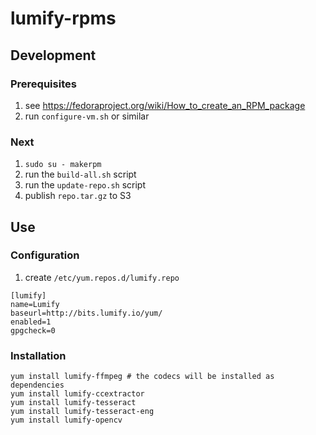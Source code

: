 lumify-rpms
===========

## Development

### Prerequisites

1. see https://fedoraproject.org/wiki/How_to_create_an_RPM_package
2. run `configure-vm.sh` or similar

### Next

1. `sudo su - makerpm`
2. run the `build-all.sh` script
3. run the `update-repo.sh` script
4. publish `repo.tar.gz` to S3


## Use

### Configuration

1. create `/etc/yum.repos.d/lumify.repo`

```
[lumify]
name=Lumify
baseurl=http://bits.lumify.io/yum/
enabled=1
gpgcheck=0
```

### Installation

```
yum install lumify-ffmpeg # the codecs will be installed as dependencies
yum install lumify-ccextractor
yum install lumify-tesseract
yum install lumify-tesseract-eng
yum install lumify-opencv
```
